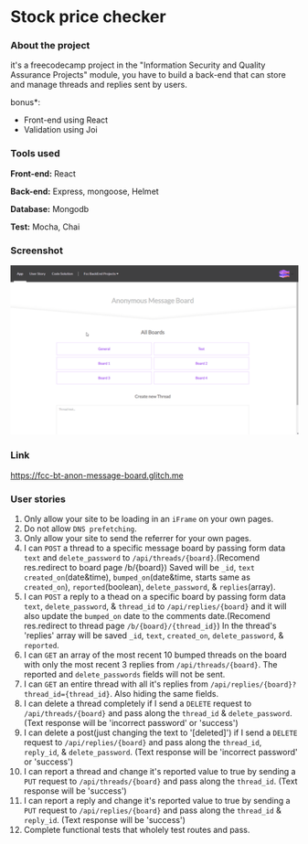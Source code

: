 # Stock price checker
### About the project

it's a freecodecamp project in the "Information Security and Quality Assurance Projects" module, you have to build a back-end that can store and manage threads and replies sent by users.

bonus*: 
- Front-end using React
- Validation using Joi

### Tools used

**Front-end:** React

**Back-end:** Express, mongoose, Helmet

**Database:** Mongodb

**Test:** Mocha, Chai

### Screenshot

![Screenshot](Screenshot_01.gif "Screenshot")

### Link

https://fcc-bt-anon-message-board.glitch.me

### User stories

1. Only allow your site to be loading in an `iFrame` on your own pages.
2. Do not allow `DNS prefetching`.
3. Only allow your site to send the referrer for your own pages.
4. I can `POST` a thread to a specific message board by passing form data `text` and `delete_password` to `/api/threads/{board}`.(Recomend res.redirect to board page /b/{board}) Saved will be `_id`, `text` `created_on`(date&time), `bumped_on`(date&time, starts same as `created_on`), `reported`(boolean), `delete_password`, & `replies`(array).
5. I can `POST` a reply to a thead on a specific board by passing form data `text`, `delete_password`, & `thread_id` to `/api/replies/{board}` and it will also update the `bumped_on` date to the comments date.(Recomend res.redirect to thread page `/b/{board}/{thread_id}`) In the thread's 'replies' array will be saved `_id`, `text`, `created_on`, `delete_password`, & `reported`.
6. I can `GET` an array of the most recent 10 bumped threads on the board with only the most recent 3 replies from `/api/threads/{board}`. The reported and `delete_passwords` fields will not be sent.
7. I can `GET` an entire thread with all it's replies from `/api/replies/{board}?thread_id={thread_id}`. Also hiding the same fields.
8. I can delete a thread completely if I send a `DELETE` request to `/api/threads/{board}` and pass along the `thread_id` & `delete_password`. (Text response will be 'incorrect password' or 'success')
9. I can delete a post(just changing the text to '[deleted]') if I send a `DELETE` request to `/api/replies/{board}` and pass along the `thread_id`, `reply_id`, & `delete_password`. (Text response will be 'incorrect password' or 'success')
10. I can report a thread and change it's reported value to true by sending a `PUT` request to `/api/threads/{board}` and pass along the `thread_id`. (Text response will be 'success')
11. I can report a reply and change it's reported value to true by sending a `PUT` request to `/api/replies/{board}` and pass along the `thread_id` & `reply_id`. (Text response will be 'success')
12. Complete functional tests that wholely test routes and pass.
